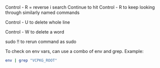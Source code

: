 Control - R = reverse i search
Continue to hit Control - R to keep looking through similarly named commands

Control - U to delete whole line

Control - W to delete a word

sudo !! to rerun command as sudo

To check on env vars, can use a combo of env and grep. Example:
```bash
env | grep "VCPKG_ROOT"
```
